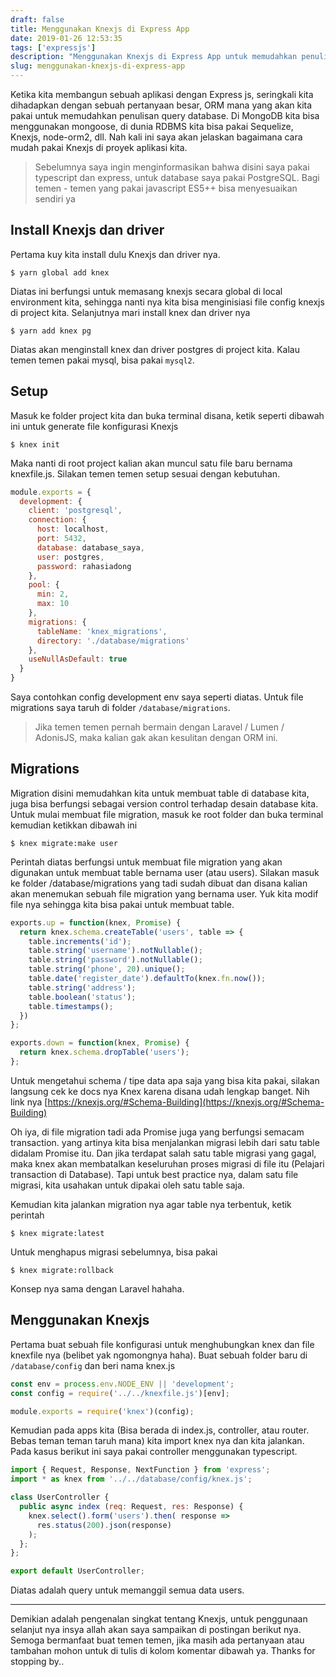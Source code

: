 ```yaml
---
draft: false
title: Menggunakan Knexjs di Express App
date: 2019-01-26 12:53:35
tags: ['expressjs']
description: "Menggunakan Knexjs di Express App untuk memudahkan penulisan query di database."
slug: menggunakan-knexjs-di-express-app
---
```


Ketika kita membangun sebuah aplikasi dengan Express js, seringkali kita dihadapkan dengan sebuah pertanyaan besar, ORM mana yang akan kita pakai untuk memudahkan penulisan query database. Di MongoDB kita bisa menggunakan mongoose, di dunia RDBMS kita bisa pakai Sequelize, Knexjs, node-orm2, dll. Nah kali ini saya akan jelaskan bagaimana cara mudah pakai Knexjs di proyek aplikasi kita.

> Sebelumnya saya ingin menginformasikan bahwa disini saya pakai typescript dan express, untuk database saya pakai PostgreSQL. Bagi temen - temen yang pakai javascript ES5++ bisa menyesuaikan sendiri ya

## Install Knexjs dan driver

Pertama kuy kita install dulu Knexjs dan driver nya.

```
$ yarn global add knex
```

Diatas ini berfungsi untuk memasang knexjs secara global di local environment kita, sehingga nanti nya kita bisa menginisiasi file config knexjs di project kita. Selanjutnya mari install knex dan driver nya

```
$ yarn add knex pg
```

Diatas akan menginstall knex dan driver postgres di project kita. Kalau temen temen pakai mysql, bisa pakai `mysql2`.

## Setup

Masuk ke folder project kita dan buka terminal disana, ketik seperti dibawah ini untuk generate file konfigurasi Knexjs

```
$ knex init
```

Maka nanti di root project kalian akan muncul satu file baru bernama knexfile.js. Silakan temen temen setup sesuai dengan kebutuhan.

```javascript
module.exports = {
  development: {
    client: 'postgresql',
    connection: {
      host: localhost,
      port: 5432,
      database: database_saya,
      user: postgres,
      password: rahasiadong
    },
    pool: {
      min: 2,
      max: 10
    },
    migrations: {
      tableName: 'knex_migrations',
      directory: './database/migrations'
    },
    useNullAsDefault: true
  }
}
```

Saya contohkan config development env saya seperti diatas. Untuk file migrations saya taruh di folder `/database/migrations`.

> Jika temen temen pernah bermain dengan Laravel / Lumen / AdonisJS, maka kalian gak akan kesulitan dengan ORM ini.

## Migrations

Migration disini memudahkan kita untuk membuat table di database kita, juga bisa berfungsi sebagai version control terhadap desain database kita. Untuk mulai membuat file migration, masuk ke root folder dan buka terminal kemudian ketikkan dibawah ini

```
$ knex migrate:make user
```

Perintah diatas berfungsi untuk membuat file migration yang akan digunakan untuk membuat table bernama user (atau users). Silakan masuk ke folder /database/migrations yang tadi sudah dibuat dan disana kalian akan menemukan sebuah file migration yang bernama user. Yuk kita modif file nya sehingga kita bisa pakai untuk membuat table.

```javascript
exports.up = function(knex, Promise) {
  return knex.schema.createTable('users', table => {
    table.increments('id');
    table.string('username').notNullable();
    table.string('password').notNullable();
    table.string('phone', 20).unique();
    table.date('register_date').defaultTo(knex.fn.now());
    table.string('address');
    table.boolean('status');
    table.timestamps();
  })
};

exports.down = function(knex, Promise) {
  return knex.schema.dropTable('users');
};
```

Untuk mengetahui schema / tipe data apa saja yang bisa kita pakai, silakan langsung cek ke docs nya Knex karena disana udah lengkap banget. Nih link nya [https://knexjs.org/#Schema-Building](https://knexjs.org/#Schema-Building)

Oh iya, di file migration tadi ada Promise juga yang berfungsi semacam transaction. yang artinya kita bisa menjalankan migrasi lebih dari satu table didalam Promise itu. Dan jika terdapat salah satu table migrasi yang gagal, maka knex akan membatalkan keseluruhan proses migrasi di file itu (Pelajari transaction di Database). Tapi untuk best practice nya, dalam satu file migrasi, kita usahakan untuk dipakai oleh satu table saja.

Kemudian kita jalankan migration nya agar table nya terbentuk, ketik perintah

```
$ knex migrate:latest
```

Untuk menghapus migrasi sebelumnya, bisa pakai

```
$ knex migrate:rollback
```

Konsep nya sama dengan Laravel hahaha.

## Menggunakan Knexjs

Pertama buat sebuah file konfigurasi untuk menghubungkan knex dan file knexfile nya (belibet yak ngomongnya haha). Buat sebuah folder baru di `/database/config` dan beri nama knex.js

```javascript
const env = process.env.NODE_ENV || 'development';
const config = require('../../knexfile.js')[env];

module.exports = require('knex')(config);
```

Kemudian pada apps kita (Bisa berada di index.js, controller, atau router. Bebas teman teman taruh mana) kita import knex nya dan kita jalankan. Pada kasus berikut ini saya pakai controller menggunakan typescript.

```javascript
import { Request, Response, NextFunction } from 'express';
import * as knex from '../../database/config/knex.js';

class UserController {
  public async index (req: Request, res: Response) {
    knex.select().form('users').then( response =>
      res.status(200).json(response)
    );
  };
};

export default UserController;
```

Diatas adalah query untuk memanggil semua data users.

<hr/>

Demikian adalah pengenalan singkat tentang Knexjs, untuk penggunaan selanjut nya insya allah akan saya sampaikan di postingan berikut nya. Semoga bermanfaat buat temen temen, jika masih ada pertanyaan atau tambahan mohon untuk di tulis di kolom komentar dibawah ya. Thanks for stopping by..
